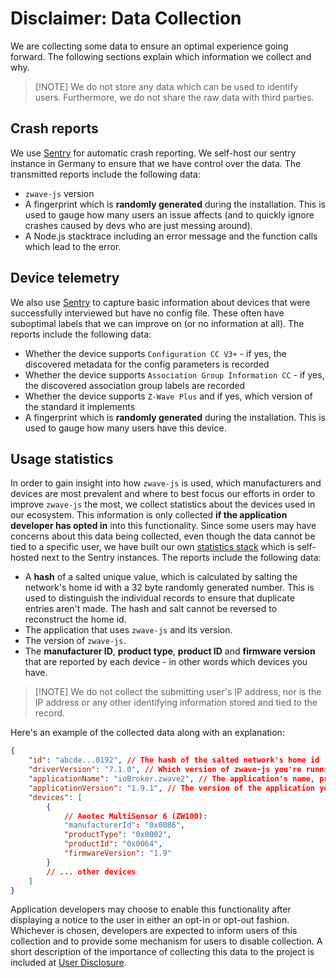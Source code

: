# Disclaimer: Data Collection

We are collecting some data to ensure an optimal experience going forward. The following sections explain which information we collect and why.

> [!NOTE] We do not store any data which can be used to identify users. Furthermore, we do not share the raw data with third parties.

## Crash reports

We use [Sentry](https://sentry.io) for automatic crash reporting. We self-host our sentry instance in Germany to ensure that we have control over the data. The transmitted reports include the following data:

-   `zwave-js` version
-   A fingerprint which is **randomly generated** during the installation. This is used to gauge how many users an issue affects (and to quickly ignore crashes caused by devs who are just messing around).
-   A Node.js stacktrace including an error message and the function calls which lead to the error.

## Device telemetry

We also use [Sentry](https://sentry.io) to capture basic information about devices that were successfully interviewed but have no config file. These often have suboptimal labels that we can improve on (or no information at all). The reports include the following data:

-   Whether the device supports `Configuration CC V3+` - if yes, the discovered metadata for the config parameters is recorded
-   Whether the device supports `Association Group Information CC` - if yes, the discovered association group labels are recorded
-   Whether the device supports `Z-Wave Plus` and if yes, which version of the standard it implements
-   A fingerprint which is **randomly generated** during the installation. This is used to gauge how many users have this device.

## Usage statistics

In order to gain insight into how `zwave-js` is used, which manufacturers and devices are most prevalent and where to best focus our efforts in order to improve `zwave-js` the most, we collect statistics about the devices used in our ecosystem. This information is only collected **if the application developer has opted in** into this functionality. Since some users may have concerns about this data being collected, even though the data cannot be tied to a specific user, we have built our own [statistics stack](https://github.com/zwave-js/statistics-server) which is self-hosted next to the Sentry instances. The reports include the following data:

-   A **hash** of a salted unique value, which is calculated by salting the network's home id with a 32 byte randomly generated number. This is used to distinguish the individual records to ensure that duplicate entries aren't made. The hash and salt cannot be reversed to reconstruct the home id.
-   The application that uses `zwave-js` and its version.
-   The version of `zwave-js`.
-   The **manufacturer ID**, **product type**, **product ID** and **firmware version** that are reported by each device - in other words which devices you have.

> [!NOTE] We do not collect the submitting user's IP address, nor is the IP address or any other identifying information stored and tied to the record.

Here's an example of the collected data along with an explanation:

```json
{
	"id": "abcde...0192", // The hash of the salted network's home id
	"driverVersion": "7.1.0", // Which version of zwave-js you're running
	"applicationName": "ioBroker.zwave2", // The application's name, provided by the application
	"applicationVersion": "1.9.1", // The version of the application you're using
	"devices": [
		{
			// Aeotec MultiSensor 6 (ZW100):
			"manufacturerId": "0x0086",
			"productType": "0x0002",
			"productId": "0x0064",
			"firmwareVersion": "1.9"
		}
		// ... other devices
	]
}
```

Application developers may choose to enable this functionality after displaying a notice to the user in either an opt-in or opt-out fashion. Whichever is chosen, developers are expected to inform users of this collection and to provide some mechanism for users to disable collection. A short description of the importance of collecting this data to the project is included at [User Disclosure](data-collection/user-disclosure.md).
